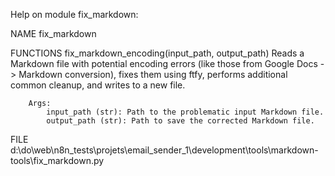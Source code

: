 Help on module fix_markdown:

NAME
    fix_markdown

FUNCTIONS
    fix_markdown_encoding(input_path, output_path)
        Reads a Markdown file with potential encoding errors (like those from
        Google Docs -> Markdown conversion), fixes them using ftfy, performs
        additional common cleanup, and writes to a new file.

        Args:
            input_path (str): Path to the problematic input Markdown file.
            output_path (str): Path to save the corrected Markdown file.

FILE
    d:\do\web\n8n_tests\projets\email_sender_1\development\tools\markdown-tools\fix_markdown.py


